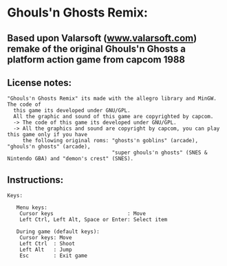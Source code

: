 
# Ghouls'n Ghosts Remix:

## Based upon Valarsoft (www.valarsoft.com) remake of the original Ghouls'n Ghosts a platform action game from capcom 1988

## License notes:
```
"Ghouls'n Ghosts Remix" its made with the allegro library and MinGW. The code of
  this game its developed under GNU/GPL.
  All the graphic and sound of this game are copyrighted by capcom.
  -> The code of this game its developed under GNU/GPL.
  -> All the graphics and sound are copyright by capcom, you can play this game only if you have
     the following original roms: "ghosts'n goblins" (arcade), "ghouls'n ghosts" (arcade),
                                  "super ghouls'n ghosts" (SNES & Nintendo GBA) and "demon's crest" (SNES).
```
## Instructions:

```
Keys:
   
   Menu keys:
    Cursor keys                        : Move
    Left Ctrl, Left Alt, Space or Enter: Select item

   During game (default keys):
    Cursor keys: Move
    Left Ctrl  : Shoot
    Left Alt   : Jump
    Esc        : Exit game
```

